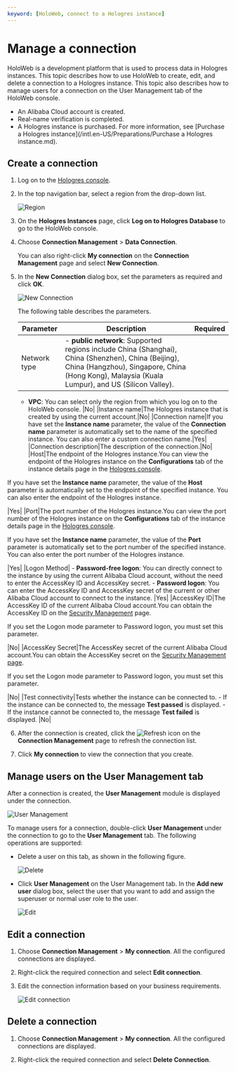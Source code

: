 ```yaml
---
keyword: [HoloWeb, connect to a Hologres instance]
---
```


# Manage a connection

HoloWeb is a development platform that is used to process data in Hologres instances. This topic describes how to use HoloWeb to create, edit, and delete a connection to a Hologres instance. This topic also describes how to manage users for a connection on the User Management tab of the HoloWeb console.

-   An Alibaba Cloud account is created.
-   Real-name verification is completed.
-   A Hologres instance is purchased. For more information, see [Purchase a Hologres instance](/intl.en-US/Preparations/Purchase a Hologres instance.md).

## Create a connection

1.  Log on to the [Hologres console](https://hologram.console.aliyun.com/#/instance).

2.  In the top navigation bar, select a region from the drop-down list.

    ![Region](https://static-aliyun-doc.oss-accelerate.aliyuncs.com/assets/img/en-US/8398778061/p141749.png)

3.  On the **Hologres Instances** page, click **Log on to Hologres Database** to go to the HoloWeb console.

4.  Choose **Connection Management** \> **Data Connection**.

    You can also right-click **My connection** on the **Connection Management** page and select **New Connection**.

5.  In the **New Connection** dialog box, set the parameters as required and click **OK**.

    ![New Connection](https://static-aliyun-doc.oss-accelerate.aliyuncs.com/assets/img/en-US/2560409951/p116502.png)

    The following table describes the parameters.

    |Parameter|Description|Required|
    |---------|-----------|--------|
    |Network type|    -   **public network**: Supported regions include China \(Shanghai\), China \(Shenzhen\), China \(Beijing\), China \(Hangzhou\), Singapore, China \(Hong Kong\), Malaysia \(Kuala Lumpur\), and US \(Silicon Valley\).
    -   **VPC**: You can select only the region from which you log on to the HoloWeb console.
|No|
    |Instance name|The Hologres instance that is created by using the current account.|No|
    |Connection name|If you have set the **Instance name** parameter, the value of the **Connection name** parameter is automatically set to the name of the specified instance. You can also enter a custom connection name.|Yes|
    |Connection description|The description of the connection.|No|
    |Host|The endpoint of the Hologres instance.You can view the endpoint of the Hologres instance on the **Configurations** tab of the instance details page in the [Hologres console](https://hologram.console.aliyun.com/#/instance).

If you have set the **Instance name** parameter, the value of the **Host** parameter is automatically set to the endpoint of the specified instance. You can also enter the endpoint of the Hologres instance.

|Yes|
    |Port|The port number of the Hologres instance.You can view the port number of the Hologres instance on the **Configurations** tab of the instance details page in the [Hologres console](https://hologram.console.aliyun.com/#/instance).

If you have set the **Instance name** parameter, the value of the **Port** parameter is automatically set to the port number of the specified instance. You can also enter the port number of the Hologres instance.

|Yes|
    |Logon Method|    -   **Password-free logon**: You can directly connect to the instance by using the current Alibaba Cloud account, without the need to enter the AccessKey ID and AccessKey secret.
    -   **Password logon**: You can enter the AccessKey ID and AccessKey secret of the current or other Alibaba Cloud account to connect to the instance.
|Yes|
    |AccessKey ID|The AccessKey ID of the current Alibaba Cloud account.You can obtain the AccessKey ID on the [Security Management](https://usercenter.console.aliyun.com/?spm=5176.2020520153.nav-right.dak.3bcf415dCWGUBj#/manage/ak) page.

If you set the Logon mode parameter to Password logon, you must set this parameter.

|No|
    |AccessKey Secret|The AccessKey secret of the current Alibaba Cloud account.You can obtain the AccessKey secret on the [Security Management page](https://usercenter.console.aliyun.com/?spm=5176.2020520153.nav-right.dak.3bcf415dCWGUBj#/manage/ak).

If you set the Logon mode parameter to Password logon, you must set this parameter.

|No|
    |Test connectivity|Tests whether the instance can be connected to.     -   If the instance can be connected to, the message **Test passed** is displayed.
    -   If the instance cannot be connected to, the message **Test failed** is displayed.
|No|

6.  After the connection is created, click the ![Refresh](https://static-aliyun-doc.oss-accelerate.aliyuncs.com/assets/img/en-US/0610148951/p117260.png) icon on the **Connection Management** page to refresh the connection list.

7.  Click **My connection** to view the connection that you create.


## Manage users on the User Management tab

After a connection is created, the **User Management** module is displayed under the connection.

![User Management](https://static-aliyun-doc.oss-accelerate.aliyuncs.com/assets/img/en-US/1416412161/p187322.png)

To manage users for a connection, double-click **User Management** under the connection to go to the **User Management** tab. The following operations are supported:

-   Delete a user on this tab, as shown in the following figure.

    ![Delete](https://static-aliyun-doc.oss-accelerate.aliyuncs.com/assets/img/en-US/7764762061/p141200.png)

-   Click **User Management** on the User Management tab. In the **Add new user** dialog box, select the user that you want to add and assign the superuser or normal user role to the user.

    ![Edit](https://static-aliyun-doc.oss-accelerate.aliyuncs.com/assets/img/en-US/7764762061/p141063.png)


## Edit a connection

1.  Choose **Connection Management** \> **My connection**. All the configured connections are displayed.

2.  Right-click the required connection and select **Edit connection**.

3.  Edit the connection information based on your business requirements.

    ![Edit connection](https://static-aliyun-doc.oss-accelerate.aliyuncs.com/assets/img/en-US/1610148951/p131992.png)


## Delete a connection

1.  Choose **Connection Management** \> **My connection**. All the configured connections are displayed.

2.  Right-click the required connection and select **Delete Connection**.


